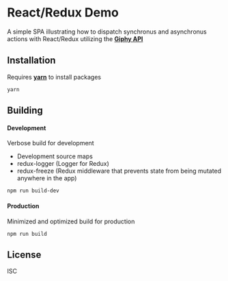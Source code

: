 # React/Redux Demo

A simple SPA illustrating how to dispatch synchronus and asynchronus actions with React/Redux utilizing the [**Giphy API**](https://github.com/Giphy/GiphyAPI)

## Installation

Requires [**yarn**](https://yarnpkg.com/en/docs/install) to install packages

```
yarn
```

## Building

#### Development

Verbose build for development

- Development source maps
- redux-logger (Logger for Redux)
- redux-freeze (Redux middleware that prevents state from being mutated anywhere in the app)

```
npm run build-dev
```

#### Production

Minimized and optimized build for production

```
npm run build
```

## License

ISC
